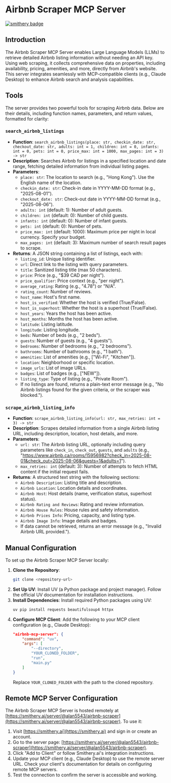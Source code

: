 # Airbnb Scraper MCP Server
[![smithery badge](https://smithery.ai/badge/@alan5543/airbnb-mcp-server)](https://smithery.ai/server/@alan5543/airbnb-mcp-server)

## Introduction
The Airbnb Scraper MCP Server enables Large Language Models (LLMs) to retrieve detailed Airbnb listing information without needing an API key. Using web scraping, it collects comprehensive data on properties, including availability, pricing, amenities, and more, directly from Airbnb's website. This server integrates seamlessly with MCP-compatible clients (e.g., Claude Desktop) to enhance Airbnb search and analysis capabilities.

## Tools
The server provides two powerful tools for scraping Airbnb data. Below are their details, including function names, parameters, and return values, formatted for clarity:

### `search_airbnb_listings`
- **Function**: `search_airbnb_listings(place: str, checkin_date: str, checkout_date: str, adults: int = 1, children: int = 0, infants: int = 0, pets: int = 0, price_max: int = 1000, max_pages: int = 3) -> str`
- **Description**: Searches Airbnb for listings in a specified location and date range, fetching detailed information from individual listing pages.
- **Parameters**:
  - `place: str`: The location to search (e.g., "Hong Kong"). Use the English name of the location.
  - `checkin_date: str`: Check-in date in YYYY-MM-DD format (e.g., "2025-08-01").
  - `checkout_date: str`: Check-out date in YYYY-MM-DD format (e.g., "2025-08-06").
  - `adults: int` (default: 1): Number of adult guests.
  - `children: int` (default: 0): Number of child guests.
  - `infants: int` (default: 0): Number of infant guests.
  - `pets: int` (default: 0): Number of pets.
  - `price_max: int` (default: 1000): Maximum price per night in local currency. Specify your budget.
  - `max_pages: int` (default: 3): Maximum number of search result pages to scrape.
- **Returns**: A JSON string containing a list of listings, each with:
  - `listing_id`: Unique listing identifier.
  - `url`: Direct link to the listing with query parameters.
  - `title`: Sanitized listing title (max 50 characters).
  - `price`: Price (e.g., "$39 CAD per night").
  - `price_qualifier`: Price context (e.g., "per night").
  - `average_rating`: Rating (e.g., "4.78") or "N/A".
  - `rating_count`: Number of reviews.
  - `host_name`: Host's first name.
  - `host_is_verified`: Whether the host is verified (True/False).
  - `host_is_superhost`: Whether the host is a superhost (True/False).
  - `host_years`: Years the host has been active.
  - `host_months`: Months the host has been active.
  - `latitude`: Listing latitude.
  - `longitude`: Listing longitude.
  - `beds`: Number of beds (e.g., "2 beds").
  - `guests`: Number of guests (e.g., "4 guests").
  - `bedrooms`: Number of bedrooms (e.g., "2 bedrooms").
  - `bathrooms`: Number of bathrooms (e.g., "1 bath").
  - `amenities`: List of amenities (e.g., ["Wi-Fi", "Kitchen"]).
  - `location`: Neighborhood or specific location.
  - `image_urls`: List of image URLs.
  - `badges`: List of badges (e.g., ["NEW"]).
  - `listing_type`: Type of listing (e.g., "Private Room").
  - If no listings are found, returns a plain-text error message (e.g., "No Airbnb listings found for the given criteria, or the scraper was blocked.").

### `scrape_airbnb_listing_info`
- **Function**: `scrape_airbnb_listing_info(url: str, max_retries: int = 3) -> str`
- **Description**: Scrapes detailed information from a single Airbnb listing URL, including description, location, host details, and more.
- **Parameters**:
  - `url: str`: The Airbnb listing URL, optionally including query parameters like `check_in`, `check_out`, `guests`, and `adults` (e.g., "https://www.airbnb.ca/rooms/15956982?check_in=2025-08-01&check_out=2025-08-06&guests=1&adults=1").
  - `max_retries: int` (default: 3): Number of attempts to fetch HTML content if the initial request fails.
- **Returns**: A structured text string with the following sections:
  - `Airbnb Description`: Listing title and description.
  - `Airbnb Location`: Location details and coordinates.
  - `Airbnb Host`: Host details (name, verification status, superhost status).
  - `Airbnb Rating and Reviews`: Rating and review information.
  - `Airbnb House Rules`: House rules and safety information.
  - `Airbnb Prices Info`: Pricing, capacity, and listing type.
  - `Airbnb Image Info`: Image details and badges.
  - If data cannot be retrieved, returns an error message (e.g., "Invalid Airbnb URL provided.").

## Manual Configuration
To set up the Airbnb Scraper MCP Server locally:
1. **Clone the Repository**:
   ```bash
   git clone <repository-url>
   ```
2. **Set Up UV**:
   Install UV (a Python package and project manager). Follow the official UV documentation for installation instructions.
3. **Install Dependencies**:
   Install required Python packages using UV:
   ```bash
   uv pip install requests beautifulsoup4 httpx
   ```
4. **Configure MCP Client**:
   Add the following to your MCP client configuration (e.g., Claude Desktop):
   ```json
   "airbnb-mcp-server": {
       "command": "uv",
       "args": [
           "--directory",
           "YOUR_CLONED_FOLDER",
           "run",
           "main.py"
       ]
   }
   ```
   Replace `YOUR_CLONED_FOLDER` with the path to the cloned repository.

## Remote MCP Server Configuration
The Airbnb Scraper MCP Server is hosted remotely at [https://smithery.ai/server/@alan5543/airbnb-scraper](https://smithery.ai/server/@alan5543/airbnb-scraper). To use it:
1. Visit [https://smithery.ai](https://smithery.ai) and sign in or create an account.
2. Go to the server page: [https://smithery.ai/server/@alan5543/airbnb-scraper](https://smithery.ai/server/@alan5543/airbnb-scraper).
3. Click "Add to Client" or follow Smithery.ai's integration instructions.
4. Update your MCP client (e.g., Claude Desktop) to use the remote server URL. Check your client's documentation for details on configuring remote MCP servers.
5. Test the connection to confirm the server is accessible and working.